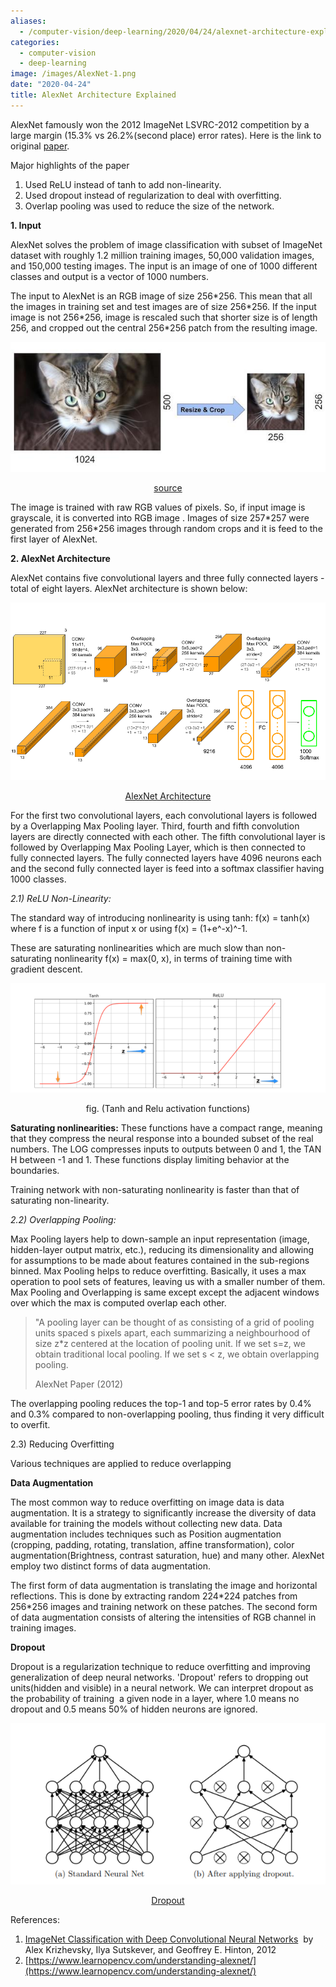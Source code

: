 ```yaml
---
aliases:
  - /computer-vision/deep-learning/2020/04/24/alexnet-architecture-explained
categories:
  - computer-vision
  - deep-learning
image: /images/AlexNet-1.png
date: "2020-04-24"
title: AlexNet Architecture Explained
---
```


AlexNet famously won the 2012 ImageNet LSVRC-2012 competition by a large margin (15.3% vs 26.2%(second place) error rates). Here is the link to original [paper](https://papers.nips.cc/paper/4824-imagenet-classification-with-deep-convolutional-neural-networks.pdf).

Major highlights of the paper

1. Used ReLU instead of tanh to add non-linearity.
2. Used dropout instead of regularization to deal with overfitting.
3. Overlap pooling was used to reduce the size of the network.

**1\. Input**

AlexNet solves the problem of image classification with subset of ImageNet dataset with roughly 1.2 million training images, 50,000 validation images, and 150,000 testing images. The input is an image of one of 1000 different classes and output is a vector of 1000 numbers.

The input to AlexNet is an RGB image of size 256\*256. This mean that all the images in training set and test images are of size 256\*256. If the input image is not 256\*256, image is rescaled such that shorter size is of length 256, and cropped out the central 256\*256 patch from the resulting image.

<div align="center"><img src="/images/AlexNet-Resize-Crop-Input.jpg"></div>

<p align=center><a href="https://www.learnopencv.com/wp-content/uploads/2018/05/AlexNet-Resize-Crop-Input.jpg">source</a></p>

The image is trained with raw RGB values of pixels. So, if input image is grayscale, it is converted into RGB image . Images of size 257\*257 were generated from 256\*256 images through random crops and it is feed to the first layer of AlexNet.

**2\. AlexNet Architecture**

AlexNet contains five convolutional layers and three fully connected layers - total of eight layers. AlexNet architecture is shown below:

<div align="center"><img src="/images/AlexNet-1.png"></div>

<p align=center><a href="https://www.learnopencv.com/wp-content/uploads/2018/05/AlexNet-1.png">AlexNet Architecture</a></p>

For the first two convolutional layers, each convolutional layers is followed by a Overlapping Max Pooling layer. Third, fourth and fifth convolution layers are directly connected with each other. The fifth convolutional layer is followed by Overlapping Max Pooling Layer, which is then connected to fully connected layers. The fully connected layers have 4096 neurons each and the second fully connected layer is feed into a softmax classifier having 1000 classes.

_2.1) ReLU Non-Linearity:_

The standard way of introducing nonlinearity is using tanh: f(x) = tanh(x) where f is a function of input x or using f(x) = (1+e^-x)^-1.

These are saturating nonlinearities which are much slow than non-saturating nonlinearity f(x) = max(0, x), in terms of training time with gradient descent.

<div align="center"><img src="/images/activation-functions.png"></div>

<p align="center">fig. (Tanh and Relu activation functions)</p>

**Saturating nonlinearities:** These functions have a compact range, meaning that they compress the neural response into a bounded subset of the real numbers. The LOG compresses inputs to outputs between 0 and 1, the TAN H between -1 and 1. These functions display limiting behavior at the boundaries.

Training network with non-saturating nonlinearity is faster than that of saturating non-linearity.

_2.2) Overlapping Pooling:_

Max Pooling layers help to down-sample an input representation (image, hidden-layer output matrix, etc.), reducing its dimensionality and allowing for assumptions to be made about features contained in the sub-regions binned. Max Pooling helps to reduce overfitting. Basically, it uses a max operation to pool sets of features, leaving us with a smaller number of them. Max Pooling and Overlapping is same except except the adjacent windows over which the max is computed overlap each other.

> "A pooling layer can be thought of as consisting of a grid of pooling units spaced s pixels apart, each summarizing a neighbourhood of size z\*z centered at the location of pooling unit. If we set s=z, we obtain traditional local pooling. If we set s < z, we obtain overlapping pooling.
>
> AlexNet Paper (2012)

The overlapping pooling reduces the top-1 and top-5 error rates by 0.4% and 0.3% compared to non-overlapping pooling, thus finding it very difficult to overfit.

2.3) Reducing Overfitting

Various techniques are applied to reduce overlapping

**Data Augmentation**

The most common way to reduce overfitting on image data is data augmentation. It is a strategy to significantly increase the diversity of data available for training the models without collecting new data. Data augmentation includes techniques such as Position augmentation (cropping, padding, rotating, translation, affine transformation), color augmentation(Brightness, contrast saturation, hue) and many other. AlexNet employ two distinct forms of data augmentation.

The first form of data augmentation is translating the image and horizontal reflections. This is done by extracting random 224\*224 patches from 256\*256 images and training network on these patches. The second form of data augmentation consists of altering the intensities of RGB channel in training images.

**Dropout**

Dropout is a regularization technique to reduce overfitting and improving generalization of deep neural networks. 'Dropout' refers to dropping out units(hidden and visible) in a neural network. We can interpret dropout as the probability of training  a given node in a layer, where 1.0 means no dropout and 0.5 means 50% of hidden neurons are ignored.

<div align="center"><img src="/images/dropout.png"></div>

<p align="center"><a href="http://jmlr.org/papers/v15/srivastava14a.html">Dropout</a></p>

References:

1. [ImageNet Classification with Deep Convolutional Neural Networks](https://papers.nips.cc/paper/4824-imagenet-classification-with-deep-convolutional-neural-networks.pdf)  by Alex Krizhevsky, Ilya Sutskever, and Geoffrey E. Hinton, 2012
2. [https://www.learnopencv.com/understanding-alexnet/](https://www.learnopencv.com/understanding-alexnet/)
